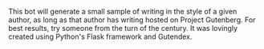 This bot will generate a small sample of writing in the style of a given
author, as long as that author has writing hosted on Project Gutenberg. 
For best results, try someone from the turn of the century. It was lovingly 
created using Python's Flask framework and Gutendex. 
